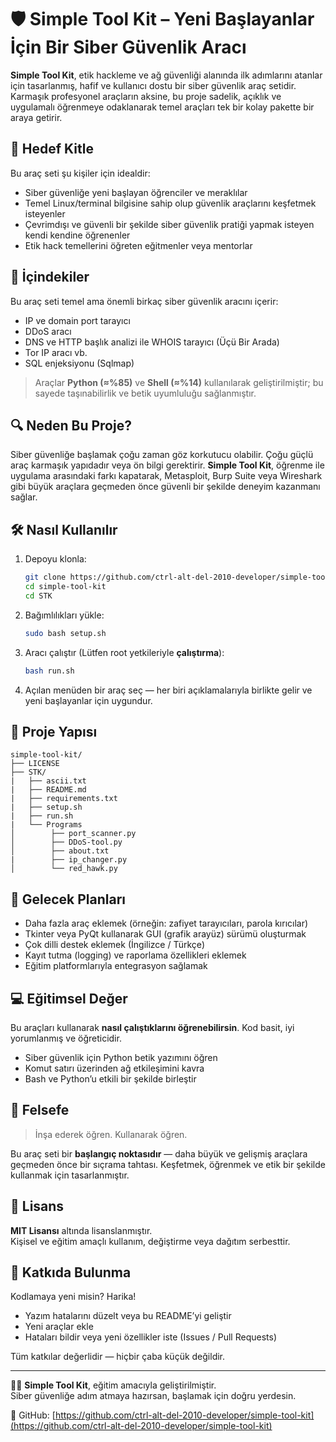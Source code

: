 # 🛡️ Simple Tool Kit – Yeni Başlayanlar İçin Bir Siber Güvenlik Aracı

**Simple Tool Kit**, etik hackleme ve ağ güvenliği alanında ilk adımlarını atanlar için tasarlanmış, hafif ve kullanıcı dostu bir siber güvenlik araç setidir. Karmaşık profesyonel araçların aksine, bu proje sadelik, açıklık ve uygulamalı öğrenmeye odaklanarak temel araçları tek bir kolay pakette bir araya getirir.

## 👥 Hedef Kitle

Bu araç seti şu kişiler için idealdir:

- Siber güvenliğe yeni başlayan öğrenciler ve meraklılar  
- Temel Linux/terminal bilgisine sahip olup güvenlik araçlarını keşfetmek isteyenler  
- Çevrimdışı ve güvenli bir şekilde siber güvenlik pratiği yapmak isteyen kendi kendine öğrenenler  
- Etik hack temellerini öğreten eğitmenler veya mentorlar

## 🧰 İçindekiler

Bu araç seti temel ama önemli birkaç siber güvenlik aracını içerir:

- IP ve domain port tarayıcı  
- DDoS aracı  
- DNS ve HTTP başlık analizi ile WHOIS tarayıcı (Üçü Bir Arada)  
- Tor IP aracı vb.  
- SQL enjeksiyonu (Sqlmap)

> Araçlar **Python (≈%85)** ve **Shell (≈%14)** kullanılarak geliştirilmiştir; bu sayede taşınabilirlik ve betik uyumluluğu sağlanmıştır.

## 🔍 Neden Bu Proje?

Siber güvenliğe başlamak çoğu zaman göz korkutucu olabilir. Çoğu güçlü araç karmaşık yapıdadır veya ön bilgi gerektirir. **Simple Tool Kit**, öğrenme ile uygulama arasındaki farkı kapatarak, Metasploit, Burp Suite veya Wireshark gibi büyük araçlara geçmeden önce güvenli bir şekilde deneyim kazanmanı sağlar.

## 🛠️ Nasıl Kullanılır

1. Depoyu klonla:
   ```bash
   git clone https://github.com/ctrl-alt-del-2010-developer/simple-tool-kit.git
   cd simple-tool-kit
   cd STK
   ```

2. Bağımlılıkları yükle:
   ```bash
   sudo bash setup.sh
   ```

3. Aracı çalıştır (Lütfen root yetkileriyle **çalıştırma**):
   ```bash
   bash run.sh
   ```

4. Açılan menüden bir araç seç — her biri açıklamalarıyla birlikte gelir ve yeni başlayanlar için uygundur.

## 📁 Proje Yapısı

```
simple-tool-kit/
├── LICENSE
├── STK/
|   ├── ascii.txt
|   ├── README.md
|   ├── requirements.txt
|   ├── setup.sh
|   ├── run.sh
|   └── Programs 
│        ├── port_scanner.py
│        ├── DDoS-tool.py
│        ├── about.txt
|        ├── ip_changer.py
│        └── red_hawk.py
```

## 🚀 Gelecek Planları

* Daha fazla araç eklemek (örneğin: zafiyet tarayıcıları, parola kırıcılar)  
* Tkinter veya PyQt kullanarak GUI (grafik arayüz) sürümü oluşturmak  
* Çok dilli destek eklemek (İngilizce / Türkçe)  
* Kayıt tutma (logging) ve raporlama özellikleri eklemek  
* Eğitim platformlarıyla entegrasyon sağlamak

## 💻 Eğitimsel Değer

Bu araçları kullanarak **nasıl çalıştıklarını öğrenebilirsin**. Kod basit, iyi yorumlanmış ve öğreticidir.

* Siber güvenlik için Python betik yazımını öğren  
* Komut satırı üzerinden ağ etkileşimini kavra  
* Bash ve Python’u etkili bir şekilde birleştir

## 🧠 Felsefe

> İnşa ederek öğren. Kullanarak öğren.

Bu araç seti bir **başlangıç noktasıdır** — daha büyük ve gelişmiş araçlara geçmeden önce bir sıçrama tahtası. Keşfetmek, öğrenmek ve etik bir şekilde kullanmak için tasarlanmıştır.

## 📜 Lisans

**MIT Lisansı** altında lisanslanmıştır.  
Kişisel ve eğitim amaçlı kullanım, değiştirme veya dağıtım serbesttir.

## 🤝 Katkıda Bulunma

Kodlamaya yeni misin? Harika!

* Yazım hatalarını düzelt veya bu README’yi geliştir  
* Yeni araçlar ekle  
* Hataları bildir veya yeni özellikler iste (Issues / Pull Requests)

Tüm katkılar değerlidir — hiçbir çaba küçük değildir.

---

🧑‍💻 **Simple Tool Kit**, eğitim amacıyla geliştirilmiştir.  
Siber güvenliğe adım atmaya hazırsan, başlamak için doğru yerdesin.

🔗 GitHub: [https://github.com/ctrl-alt-del-2010-developer/simple-tool-kit](https://github.com/ctrl-alt-del-2010-developer/simple-tool-kit)
